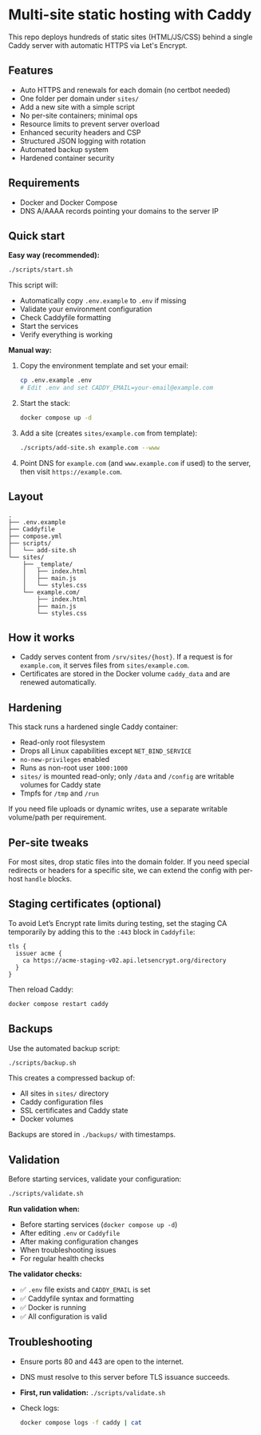 # Multi-site static hosting with Caddy

This repo deploys hundreds of static sites (HTML/JS/CSS) behind a single Caddy server with automatic HTTPS via Let's Encrypt.

## Features

- Auto HTTPS and renewals for each domain (no certbot needed)
- One folder per domain under `sites/`
- Add a new site with a simple script
- No per-site containers; minimal ops
- Resource limits to prevent server overload
- Enhanced security headers and CSP
- Structured JSON logging with rotation
- Automated backup system
- Hardened container security

## Requirements

- Docker and Docker Compose
- DNS A/AAAA records pointing your domains to the server IP

## Quick start

**Easy way (recommended):**

```bash
./scripts/start.sh
```

This script will:

- Automatically copy `.env.example` to `.env` if missing
- Validate your environment configuration
- Check Caddyfile formatting
- Start the services
- Verify everything is working

**Manual way:**

1. Copy the environment template and set your email:

   ```bash
   cp .env.example .env
   # Edit .env and set CADDY_EMAIL=your-email@example.com
   ```

2. Start the stack:

   ```bash
   docker compose up -d
   ```

3. Add a site (creates `sites/example.com` from template):

   ```bash
   ./scripts/add-site.sh example.com --www
   ```

4. Point DNS for `example.com` (and `www.example.com` if used) to the server, then visit `https://example.com`.

## Layout

```text
.
├── .env.example
├── Caddyfile
├── compose.yml
├── scripts/
│   └── add-site.sh
└── sites/
    ├── _template/
    │   ├── index.html
    │   ├── main.js
    │   └── styles.css
    └── example.com/
        ├── index.html
        ├── main.js
        └── styles.css
```

## How it works

- Caddy serves content from `/srv/sites/{host}`. If a request is for `example.com`, it serves files from `sites/example.com`.
- Certificates are stored in the Docker volume `caddy_data` and are renewed automatically.

## Hardening

This stack runs a hardened single Caddy container:

- Read-only root filesystem
- Drops all Linux capabilities except `NET_BIND_SERVICE`
- `no-new-privileges` enabled
- Runs as non-root user `1000:1000`
- `sites/` is mounted read-only; only `/data` and `/config` are writable volumes for Caddy state
- Tmpfs for `/tmp` and `/run`

If you need file uploads or dynamic writes, use a separate writable volume/path per requirement.

## Per-site tweaks

For most sites, drop static files into the domain folder. If you need special redirects or headers for a specific site, we can extend the config with per-host `handle` blocks.

## Staging certificates (optional)

To avoid Let’s Encrypt rate limits during testing, set the staging CA temporarily by adding this to the `:443` block in `Caddyfile`:

```caddy
tls {
  issuer acme {
    ca https://acme-staging-v02.api.letsencrypt.org/directory
  }
}
```

Then reload Caddy:

```bash
docker compose restart caddy
```

## Backups

Use the automated backup script:

```bash
./scripts/backup.sh
```

This creates a compressed backup of:

- All sites in `sites/` directory
- Caddy configuration files
- SSL certificates and Caddy state
- Docker volumes

Backups are stored in `./backups/` with timestamps.

## Validation

Before starting services, validate your configuration:

```bash
./scripts/validate.sh
```

**Run validation when:**

- Before starting services (`docker compose up -d`)
- After editing `.env` or `Caddyfile`
- After making configuration changes
- When troubleshooting issues
- For regular health checks

**The validator checks:**

- ✅ `.env` file exists and `CADDY_EMAIL` is set
- ✅ Caddyfile syntax and formatting
- ✅ Docker is running
- ✅ All configuration is valid

## Troubleshooting

- Ensure ports 80 and 443 are open to the internet.
- DNS must resolve to this server before TLS issuance succeeds.
- **First, run validation:** `./scripts/validate.sh`
- Check logs:

  ```bash
  docker compose logs -f caddy | cat
  ```
